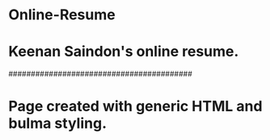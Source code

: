 # Online-Resume

# Keenan Saindon's online resume.
#########################################
# Page created with generic HTML and bulma styling.
